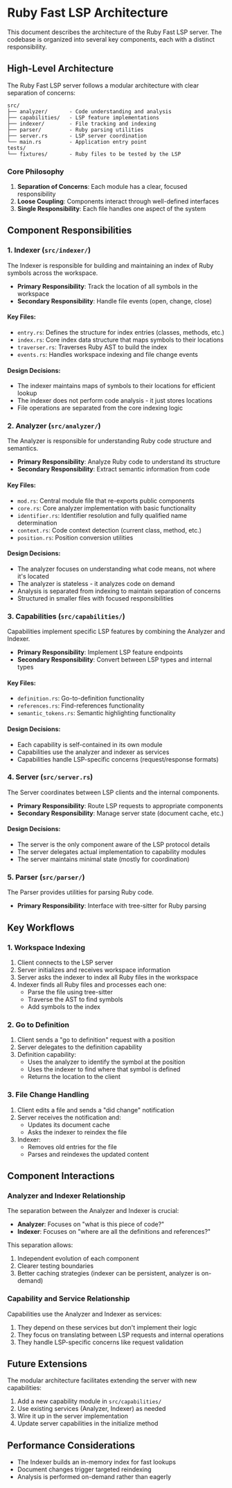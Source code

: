 # Ruby Fast LSP Architecture

This document describes the architecture of the Ruby Fast LSP server. The codebase is organized into several key components, each with a distinct responsibility.

## High-Level Architecture

The Ruby Fast LSP server follows a modular architecture with clear separation of concerns:

```
src/
├── analyzer/       - Code understanding and analysis
├── capabilities/   - LSP feature implementations
├── indexer/        - File tracking and indexing
├── parser/         - Ruby parsing utilities
├── server.rs       - LSP server coordination
└── main.rs         - Application entry point
tests/
└── fixtures/       - Ruby files to be tested by the LSP
```

### Core Philosophy

1. **Separation of Concerns**: Each module has a clear, focused responsibility
2. **Loose Coupling**: Components interact through well-defined interfaces
3. **Single Responsibility**: Each file handles one aspect of the system

## Component Responsibilities

### 1. Indexer (`src/indexer/`)

The Indexer is responsible for building and maintaining an index of Ruby symbols across the workspace.

- **Primary Responsibility**: Track the location of all symbols in the workspace
- **Secondary Responsibility**: Handle file events (open, change, close)

#### Key Files:

- `entry.rs`: Defines the structure for index entries (classes, methods, etc.)
- `index.rs`: Core index data structure that maps symbols to their locations
- `traverser.rs`: Traverses Ruby AST to build the index
- `events.rs`: Handles workspace indexing and file change events

#### Design Decisions:

- The indexer maintains maps of symbols to their locations for efficient lookup
- The indexer does not perform code analysis - it just stores locations
- File operations are separated from the core indexing logic

### 2. Analyzer (`src/analyzer/`)

The Analyzer is responsible for understanding Ruby code structure and semantics.

- **Primary Responsibility**: Analyze Ruby code to understand its structure
- **Secondary Responsibility**: Extract semantic information from code

#### Key Files:

- `mod.rs`: Central module file that re-exports public components
- `core.rs`: Core analyzer implementation with basic functionality
- `identifier.rs`: Identifier resolution and fully qualified name determination
- `context.rs`: Code context detection (current class, method, etc.)
- `position.rs`: Position conversion utilities

#### Design Decisions:

- The analyzer focuses on understanding what code means, not where it's located
- The analyzer is stateless - it analyzes code on demand
- Analysis is separated from indexing to maintain separation of concerns
- Structured in smaller files with focused responsibilities

### 3. Capabilities (`src/capabilities/`)

Capabilities implement specific LSP features by combining the Analyzer and Indexer.

- **Primary Responsibility**: Implement LSP feature endpoints
- **Secondary Responsibility**: Convert between LSP types and internal types

#### Key Files:

- `definition.rs`: Go-to-definition functionality
- `references.rs`: Find-references functionality
- `semantic_tokens.rs`: Semantic highlighting functionality

#### Design Decisions:

- Each capability is self-contained in its own module
- Capabilities use the analyzer and indexer as services
- Capabilities handle LSP-specific concerns (request/response formats)

### 4. Server (`src/server.rs`)

The Server coordinates between LSP clients and the internal components.

- **Primary Responsibility**: Route LSP requests to appropriate components
- **Secondary Responsibility**: Manage server state (document cache, etc.)

#### Design Decisions:

- The server is the only component aware of the LSP protocol details
- The server delegates actual implementation to capability modules
- The server maintains minimal state (mostly for coordination)

### 5. Parser (`src/parser/`)

The Parser provides utilities for parsing Ruby code.

- **Primary Responsibility**: Interface with tree-sitter for Ruby parsing

## Key Workflows

### 1. Workspace Indexing

1. Client connects to the LSP server
2. Server initializes and receives workspace information
3. Server asks the indexer to index all Ruby files in the workspace
4. Indexer finds all Ruby files and processes each one:
   - Parse the file using tree-sitter
   - Traverse the AST to find symbols
   - Add symbols to the index

### 2. Go to Definition

1. Client sends a "go to definition" request with a position
2. Server delegates to the definition capability
3. Definition capability:
   - Uses the analyzer to identify the symbol at the position
   - Uses the indexer to find where that symbol is defined
   - Returns the location to the client

### 3. File Change Handling

1. Client edits a file and sends a "did change" notification
2. Server receives the notification and:
   - Updates its document cache
   - Asks the indexer to reindex the file
3. Indexer:
   - Removes old entries for the file
   - Parses and reindexes the updated content

## Component Interactions

### Analyzer and Indexer Relationship

The separation between the Analyzer and Indexer is crucial:

- **Analyzer**: Focuses on "what is this piece of code?"
- **Indexer**: Focuses on "where are all the definitions and references?"

This separation allows:
1. Independent evolution of each component
2. Clearer testing boundaries
3. Better caching strategies (indexer can be persistent, analyzer is on-demand)

### Capability and Service Relationship

Capabilities use the Analyzer and Indexer as services:

1. They depend on these services but don't implement their logic
2. They focus on translating between LSP requests and internal operations
3. They handle LSP-specific concerns like request validation

## Future Extensions

The modular architecture facilitates extending the server with new capabilities:

1. Add a new capability module in `src/capabilities/`
2. Use existing services (Analyzer, Indexer) as needed
3. Wire it up in the server implementation
4. Update server capabilities in the initialize method

## Performance Considerations

- The Indexer builds an in-memory index for fast lookups
- Document changes trigger targeted reindexing
- Analysis is performed on-demand rather than eagerly
